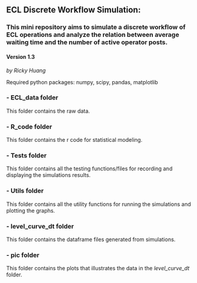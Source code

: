 ## ECL Discrete Workflow Simulation:
### This mini repository aims to simulate a discrete workflow of ECL operations and analyze the relation between average waiting time and the number of active operator posts.
#### Version 1.3
*by Ricky Huang*

Required python packages:
numpy, scipy, pandas, matplotlib

### - ECL_data folder

This folder contains the raw data.

### - R_code folder

This folder contains the r code for statistical modeling.

### - Tests folder

This folder contains all the testing functions/files for recording and displaying the simulations results.

### - Utils folder

This folder contains all the utility functions for running the simulations and plotting the graphs.

### - level_curve_dt folder

This folder contains the dataframe files generated from simulations.

### - pic folder

This folder contains the plots that illustrates the data in the *level_curve_dt* folder.

